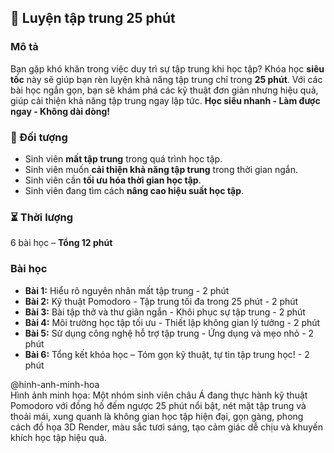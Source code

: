 ## 📌 Luyện tập trung 25 phút

### Mô tả  
Bạn gặp khó khăn trong việc duy trì sự tập trung khi học tập? Khóa học **siêu tốc** này sẽ giúp bạn rèn luyện khả năng tập trung chỉ trong **25 phút**. Với các bài học ngắn gọn, bạn sẽ khám phá các kỹ thuật đơn giản nhưng hiệu quả, giúp cải thiện khả năng tập trung ngay lập tức. **Học siêu nhanh - Làm được ngay - Không dài dòng!**

### 🎯 Đối tượng  
- Sinh viên **mất tập trung** trong quá trình học tập.
- Sinh viên muốn **cải thiện khả năng tập trung** trong thời gian ngắn.
- Sinh viên cần **tối ưu hóa thời gian học tập**.
- Sinh viên đang tìm cách **nâng cao hiệu suất học tập**.

### ⏳ Thời lượng  
6 bài học – **Tổng 12 phút**

### Bài học  
- **Bài 1:** Hiểu rõ nguyên nhân mất tập trung - 2 phút
- **Bài 2:** Kỹ thuật Pomodoro - Tập trung tối đa trong 25 phút - 2 phút
- **Bài 3:** Bài tập thở và thư giãn ngắn - Khôi phục sự tập trung - 2 phút
- **Bài 4:** Môi trường học tập tối ưu - Thiết lập không gian lý tưởng - 2 phút
- **Bài 5:** Sử dụng công nghệ hỗ trợ tập trung - Ứng dụng và mẹo nhỏ - 2 phút
- **Bài 6:** Tổng kết khóa học – Tóm gọn kỹ thuật, tự tin tập trung học! - 2 phút

@hinh-anh-minh-hoa  
Hình ảnh minh họa: Một nhóm sinh viên châu Á đang thực hành kỹ thuật Pomodoro với đồng hồ đếm ngược 25 phút nổi bật, nét mặt tập trung và thoải mái, xung quanh là không gian học tập hiện đại, gọn gàng, phong cách đồ họa 3D Render, màu sắc tươi sáng, tạo cảm giác dễ chịu và khuyến khích học tập hiệu quả.